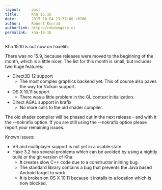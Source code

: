 ```yaml
---
layout:     post
title:      Kha 15.10
date:       2015-10-04 23:37:00 +0200
author:     Robert Konrad
authorlink: http://robdangero.us
permalink:  kha-15-10
---
```

Kha 15.10 is out now on haxelib.

There was no 15.9, because releases were moved to the beginning of the month, which is a little nicer.
The list for this month is small, but includes two huge features:

* Direct3D 12 support
    * The most complex graphics backend yet. This of course also paves the way for Vulkan support.
* OS X 10.11 support
    * There was a little problem in the GL context initialization.
* Direct AGAL support in krafix
    * No more calls to the old shader compiler.

The old shader compiler will be phased out in the next release - and with it the --nokrafix option. If you are still using the --nokrafix option please report your remaining issues.

Known issues:

* VR and multiplayer support is not yet in a usable state.
* Haxe 3.2 has several problems which can be avoided by using a nightly build or the git version of Kha:
    * It creates slow C++ code due to a constructor inlining bug.
    * The standard library contains a bug that prevents the Java based Android target to work.
    * It is broken on OS X 10.11 because it installs to a location which is now blocked.

